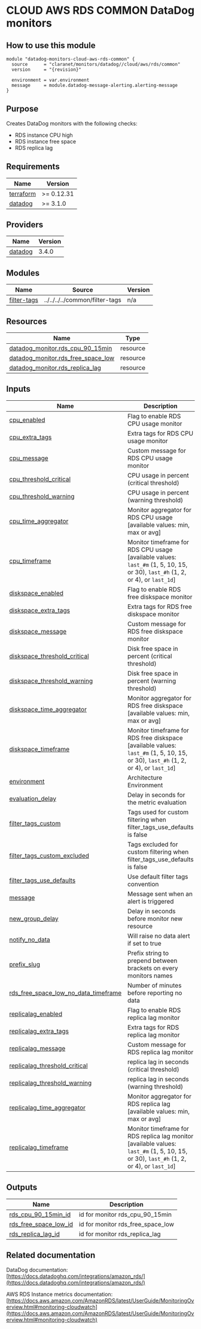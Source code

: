# CLOUD AWS RDS COMMON DataDog monitors

## How to use this module

```hcl
module "datadog-monitors-cloud-aws-rds-common" {
  source      = "claranet/monitors/datadog//cloud/aws/rds/common"
  version     = "{revision}"

  environment = var.environment
  message     = module.datadog-message-alerting.alerting-message
}

```

## Purpose

Creates DataDog monitors with the following checks:

- RDS instance CPU high
- RDS instance free space
- RDS replica lag

## Requirements

| Name | Version |
|------|---------|
| <a name="requirement_terraform"></a> [terraform](#requirement\_terraform) | >= 0.12.31 |
| <a name="requirement_datadog"></a> [datadog](#requirement\_datadog) | >= 3.1.0 |

## Providers

| Name | Version |
|------|---------|
| <a name="provider_datadog"></a> [datadog](#provider\_datadog) | 3.4.0 |

## Modules

| Name | Source | Version |
|------|--------|---------|
| <a name="module_filter-tags"></a> [filter-tags](#module\_filter-tags) | ../../../../common/filter-tags | n/a |

## Resources

| Name | Type |
|------|------|
| [datadog_monitor.rds_cpu_90_15min](https://registry.terraform.io/providers/DataDog/datadog/latest/docs/resources/monitor) | resource |
| [datadog_monitor.rds_free_space_low](https://registry.terraform.io/providers/DataDog/datadog/latest/docs/resources/monitor) | resource |
| [datadog_monitor.rds_replica_lag](https://registry.terraform.io/providers/DataDog/datadog/latest/docs/resources/monitor) | resource |

## Inputs

| Name | Description | Type | Default | Required |
|------|-------------|------|---------|:--------:|
| <a name="input_cpu_enabled"></a> [cpu\_enabled](#input\_cpu\_enabled) | Flag to enable RDS CPU usage monitor | `string` | `"true"` | no |
| <a name="input_cpu_extra_tags"></a> [cpu\_extra\_tags](#input\_cpu\_extra\_tags) | Extra tags for RDS CPU usage monitor | `list(string)` | `[]` | no |
| <a name="input_cpu_message"></a> [cpu\_message](#input\_cpu\_message) | Custom message for RDS CPU usage monitor | `string` | `""` | no |
| <a name="input_cpu_threshold_critical"></a> [cpu\_threshold\_critical](#input\_cpu\_threshold\_critical) | CPU usage in percent (critical threshold) | `string` | `"90"` | no |
| <a name="input_cpu_threshold_warning"></a> [cpu\_threshold\_warning](#input\_cpu\_threshold\_warning) | CPU usage in percent (warning threshold) | `string` | `"80"` | no |
| <a name="input_cpu_time_aggregator"></a> [cpu\_time\_aggregator](#input\_cpu\_time\_aggregator) | Monitor aggregator for RDS CPU usage [available values: min, max or avg] | `string` | `"min"` | no |
| <a name="input_cpu_timeframe"></a> [cpu\_timeframe](#input\_cpu\_timeframe) | Monitor timeframe for RDS CPU usage [available values: `last_#m` (1, 5, 10, 15, or 30), `last_#h` (1, 2, or 4), or `last_1d`] | `string` | `"last_15m"` | no |
| <a name="input_diskspace_enabled"></a> [diskspace\_enabled](#input\_diskspace\_enabled) | Flag to enable RDS free diskspace monitor | `string` | `"true"` | no |
| <a name="input_diskspace_extra_tags"></a> [diskspace\_extra\_tags](#input\_diskspace\_extra\_tags) | Extra tags for RDS free diskspace monitor | `list(string)` | `[]` | no |
| <a name="input_diskspace_message"></a> [diskspace\_message](#input\_diskspace\_message) | Custom message for RDS free diskspace monitor | `string` | `""` | no |
| <a name="input_diskspace_threshold_critical"></a> [diskspace\_threshold\_critical](#input\_diskspace\_threshold\_critical) | Disk free space in percent (critical threshold) | `string` | `"10"` | no |
| <a name="input_diskspace_threshold_warning"></a> [diskspace\_threshold\_warning](#input\_diskspace\_threshold\_warning) | Disk free space in percent (warning threshold) | `string` | `"20"` | no |
| <a name="input_diskspace_time_aggregator"></a> [diskspace\_time\_aggregator](#input\_diskspace\_time\_aggregator) | Monitor aggregator for RDS free diskspace [available values: min, max or avg] | `string` | `"min"` | no |
| <a name="input_diskspace_timeframe"></a> [diskspace\_timeframe](#input\_diskspace\_timeframe) | Monitor timeframe for RDS free diskspace [available values: `last_#m` (1, 5, 10, 15, or 30), `last_#h` (1, 2, or 4), or `last_1d`] | `string` | `"last_15m"` | no |
| <a name="input_environment"></a> [environment](#input\_environment) | Architecture Environment | `string` | n/a | yes |
| <a name="input_evaluation_delay"></a> [evaluation\_delay](#input\_evaluation\_delay) | Delay in seconds for the metric evaluation | `number` | `900` | no |
| <a name="input_filter_tags_custom"></a> [filter\_tags\_custom](#input\_filter\_tags\_custom) | Tags used for custom filtering when filter\_tags\_use\_defaults is false | `string` | `"*"` | no |
| <a name="input_filter_tags_custom_excluded"></a> [filter\_tags\_custom\_excluded](#input\_filter\_tags\_custom\_excluded) | Tags excluded for custom filtering when filter\_tags\_use\_defaults is false | `string` | `""` | no |
| <a name="input_filter_tags_use_defaults"></a> [filter\_tags\_use\_defaults](#input\_filter\_tags\_use\_defaults) | Use default filter tags convention | `string` | `"true"` | no |
| <a name="input_message"></a> [message](#input\_message) | Message sent when an alert is triggered | `any` | n/a | yes |
| <a name="input_new_group_delay"></a> [new\_group\_delay](#input\_new\_group\_delay) | Delay in seconds before monitor new resource | `number` | `300` | no |
| <a name="input_notify_no_data"></a> [notify\_no\_data](#input\_notify\_no\_data) | Will raise no data alert if set to true | `bool` | `true` | no |
| <a name="input_prefix_slug"></a> [prefix\_slug](#input\_prefix\_slug) | Prefix string to prepend between brackets on every monitors names | `string` | `""` | no |
| <a name="input_rds_free_space_low_no_data_timeframe"></a> [rds\_free\_space\_low\_no\_data\_timeframe](#input\_rds\_free\_space\_low\_no\_data\_timeframe) | Number of minutes before reporting no data | `string` | `30` | no |
| <a name="input_replicalag_enabled"></a> [replicalag\_enabled](#input\_replicalag\_enabled) | Flag to enable RDS replica lag monitor | `string` | `"true"` | no |
| <a name="input_replicalag_extra_tags"></a> [replicalag\_extra\_tags](#input\_replicalag\_extra\_tags) | Extra tags for RDS replica lag monitor | `list(string)` | `[]` | no |
| <a name="input_replicalag_message"></a> [replicalag\_message](#input\_replicalag\_message) | Custom message for RDS replica lag monitor | `string` | `""` | no |
| <a name="input_replicalag_threshold_critical"></a> [replicalag\_threshold\_critical](#input\_replicalag\_threshold\_critical) | replica lag in seconds (critical threshold) | `string` | `"300"` | no |
| <a name="input_replicalag_threshold_warning"></a> [replicalag\_threshold\_warning](#input\_replicalag\_threshold\_warning) | replica lag in seconds (warning threshold) | `string` | `"200"` | no |
| <a name="input_replicalag_time_aggregator"></a> [replicalag\_time\_aggregator](#input\_replicalag\_time\_aggregator) | Monitor aggregator for RDS replica lag [available values: min, max or avg] | `string` | `"min"` | no |
| <a name="input_replicalag_timeframe"></a> [replicalag\_timeframe](#input\_replicalag\_timeframe) | Monitor timeframe for RDS replica lag monitor [available values: `last_#m` (1, 5, 10, 15, or 30), `last_#h` (1, 2, or 4), or `last_1d`] | `string` | `"last_5m"` | no |

## Outputs

| Name | Description |
|------|-------------|
| <a name="output_rds_cpu_90_15min_id"></a> [rds\_cpu\_90\_15min\_id](#output\_rds\_cpu\_90\_15min\_id) | id for monitor rds\_cpu\_90\_15min |
| <a name="output_rds_free_space_low_id"></a> [rds\_free\_space\_low\_id](#output\_rds\_free\_space\_low\_id) | id for monitor rds\_free\_space\_low |
| <a name="output_rds_replica_lag_id"></a> [rds\_replica\_lag\_id](#output\_rds\_replica\_lag\_id) | id for monitor rds\_replica\_lag |
## Related documentation

DataDog documentation: [https://docs.datadoghq.com/integrations/amazon_rds/](https://docs.datadoghq.com/integrations/amazon_rds/)

AWS RDS Instance metrics documentation: [https://docs.aws.amazon.com/AmazonRDS/latest/UserGuide/MonitoringOverview.html#monitoring-cloudwatch](https://docs.aws.amazon.com/AmazonRDS/latest/UserGuide/MonitoringOverview.html#monitoring-cloudwatch)
